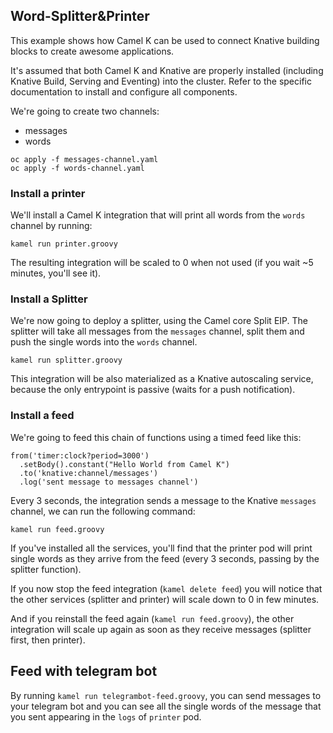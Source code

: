 ## Word-Splitter&Printer

This example shows how Camel K can be used to connect Knative building blocks to create awesome applications.

It's assumed that both Camel K and Knative are properly installed (including Knative Build, Serving and Eventing) into the cluster. Refer to the specific documentation to install and configure all components.

We're going to create two channels:

  - messages
  - words

```
oc apply -f messages-channel.yaml
oc apply -f words-channel.yaml
```
### Install a printer
We'll install a Camel K integration that will print all words from the `words` channel by running:

`kamel run printer.groovy`

The resulting integration will be scaled to 0 when not used (if you wait ~5 minutes, you'll see it).

### Install a Splitter
We're now going to deploy a splitter, using the Camel core Split EIP. The splitter will take all messages from the `messages` channel, split them and push the single words into the `words` channel.

`kamel run splitter.groovy`

This integration will be also materialized as a Knative autoscaling service, because the only entrypoint is passive (waits for a push notification).

### Install a feed

We're going to feed this chain of functions using a timed feed like this:

```
from('timer:clock?period=3000')
  .setBody().constant("Hello World from Camel K")
  .to('knative:channel/messages')
  .log('sent message to messages channel')
```
Every 3 seconds, the integration sends a message to the Knative `messages` channel, we can run the following command:

`kamel run feed.groovy`

If you've installed all the services, you'll find that the printer pod will print single words as they arrive from the feed (every 3 seconds, passing by the splitter function).

If you now stop the feed integration (`kamel delete feed`) you will notice that the other services (splitter and printer) will scale down to 0 in few minutes.

And if you reinstall the feed again (`kamel run feed.groovy`), the other integration will scale up again as soon as they receive messages (splitter first, then printer).

## Feed with telegram bot

By running `kamel run telegrambot-feed.groovy`, you can send messages to your  telegram bot and you can see all the single words of the message that you sent appearing in the `logs` of `printer` pod.